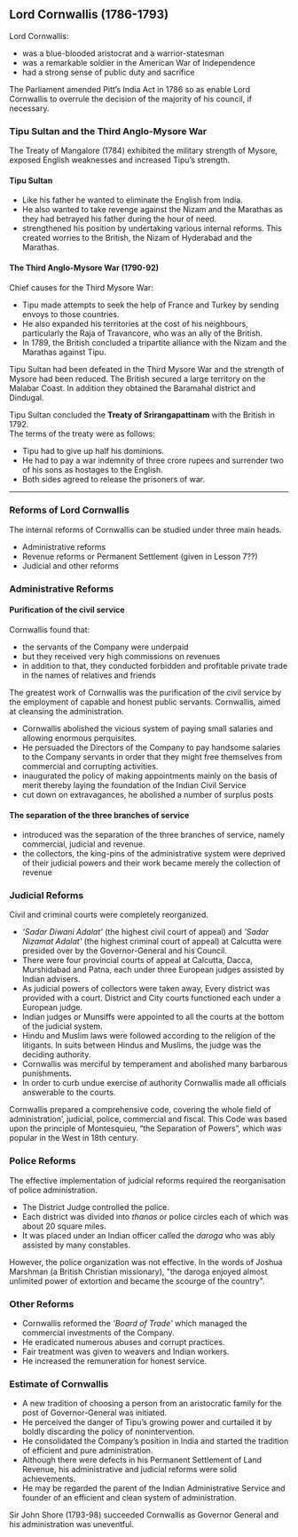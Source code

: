 
## Lord Cornwallis (1786-1793)

Lord Cornwallis:
* was a blue-blooded aristocrat and a warrior-statesman
* was a remarkable soldier in the American War of Independence
* had a strong sense of public duty and sacrifice

The Parliament amended Pitt’s India Act in 1786 so as enable Lord Cornwallis to overrule the decision of the majority of his council, if necessary.

### Tipu Sultan and the Third Anglo-Mysore War
The Treaty of Mangalore (1784) exhibited the military strength of Mysore, exposed English weaknesses and increased Tipu’s strength.

#### Tipu Sultan
* Like his father he wanted to eliminate the English from India.
* He also wanted to take revenge against the Nizam and the Marathas as they had betrayed his father during the hour of need.
* strengthened his position by undertaking various internal reforms. This created worries to the British, the Nizam of Hyderabad and the Marathas.

#### The Third Anglo-Mysore War (1790-92)
Chief causes for the Third Mysore War:
* Tipu made attempts to seek the help of France and Turkey by sending envoys to those countries.
* He also expanded his territories at the cost of his neighbours, particularly the Raja of Travancore, who was an ally of the British.
* In 1789, the British concluded a tripartite alliance with the Nizam and the Marathas against Tipu.

Tipu Sultan had been defeated in the Third Mysore War and the strength of Mysore had been reduced. The British secured a large territory on the Malabar Coast. In addition they obtained the Baramahal district and Dindugal.

Tipu Sultan concluded the __Treaty of Srirangapattinam__ with the British in 1792.  
The terms of the treaty were as follows:
* Tipu had to give up half his dominions.
* He had to pay a war indemnity of three crore rupees and surrender two of his sons as hostages to the English.
* Both sides agreed to release the prisoners of war.

---

### Reforms of Lord Cornwallis

The internal reforms of Cornwallis can be studied under three main heads.
* Administrative reforms
* Revenue reforms or Permanent Settlement (given in Lesson 7??)
* Judicial and other reforms

### Administrative Reforms

#### Purification of the civil service
Cornwallis found that:
* the servants of the Company were underpaid
* but they received very high commissions on revenues
* in addition to that, they conducted forbidden and profitable private trade in the names of relatives and friends

The greatest work of Cornwallis was the purification of the civil service by the employment of capable and honest public servants. Cornwallis, aimed at cleansing the administration.

* Cornwallis abolished the vicious system of paying small salaries and allowing enormous perquisites.
* He persuaded the Directors of the Company to pay handsome salaries to the Company servants in order that they might free themselves from commercial and corrupting activities.
* inaugurated the policy of making appointments mainly on the basis of merit thereby laying the foundation of the Indian Civil Service
* cut down on extravagances, he abolished a number of surplus posts


#### The separation of the three branches of service
* introduced was the separation of the three branches of service, namely commercial, judicial and revenue.
* the collectors, the king-pins of the administrative system were deprived of their judicial powers and their work became merely the collection of revenue

### Judicial Reforms

Civil and criminal courts were completely reorganized.

* _'Sadar Diwani Adalat'_ (the highest civil court of appeal) and _'Sadar Nizamat Adalat'_ (the highest criminal court of appeal) at Calcutta were presided over by the Governor-General and his Council.
* There were four provincial courts of appeal at Calcutta, Dacca, Murshidabad and Patna, each under three European judges assisted by Indian advisers.
* As judicial powers of collectors were taken away, Every district was provided with a court. District and City courts functioned each under a European judge.
* Indian judges or Munsiffs were appointed to all the courts at the bottom of the judicial system.
* Hindu and Muslim laws were followed according to the religion of the litigants. In suits between Hindus and Muslims, the judge was the deciding authority.
* Cornwallis was merciful by temperament and abolished many barbarous punishments.
* In order to curb undue exercise of authority Cornwallis made all officials answerable to the courts.

Cornwallis prepared a comprehensive code, covering the whole field of administration’, judicial, police, commercial and fiscal. This Code was based upon the principle of Montesquieu, “the Separation of Powers”, which was popular in the West in 18th century.

### Police Reforms
The effective implementation of judicial reforms required the reorganisation of police administration.

* The District Judge controlled the police.
* Each district was divided into _thanas_ or police circles each of which was about 20 square miles.
* It was placed under an Indian officer called the _daroga_ who was ably assisted by many constables.

However, the police organization was not effective. In the words of Joshua Marshman (a British Christian missionary), "the daroga enjoyed almost unlimited power of extortion and became the scourge of the country".

### Other Reforms
* Cornwallis reformed the _'Board of Trade'_ which managed the commercial investments of the Company.
* He eradicated numerous abuses and corrupt practices.
* Fair treatment was given to weavers and Indian workers.
* He increased the remuneration for honest service.

### Estimate of Cornwallis
* A new tradition of choosing a person from an aristocratic family for the post of Governor-General was initiated.
* He perceived the danger of Tipu’s growing power and curtailed it by boldly discarding the policy of nonintervention.
* He consolidated the Company’s position in India and started the tradition of efficient and pure administration.
* Although there were defects in his Permanent Settlement of Land Revenue, his administrative and judicial reforms were solid achievements.
* He may be regarded the parent of the Indian Administrative Service and founder of an efficient and clean system of administration.

Sir John Shore (1793-98) succeeded Cornwallis as Governor General and his administration was uneventful.
